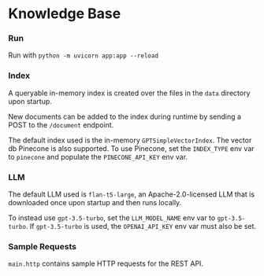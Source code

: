 # Knowledge Base

### Run

Run with `python -m uvicorn app:app --reload`

### Index

A queryable in-memory index is created over the files in the `data` directory upon startup.

New documents can be added to the index during runtime by sending a POST to the `/document` endpoint.

The default index used is the in-memory `GPTSimpleVectorIndex`. The vector db Pinecone is also supported.
To use Pinecone, set the `INDEX_TYPE` env var to `pinecone` and populate the `PINECONE_API_KEY` env var.

### LLM

The default LLM used is `flan-t5-large`, an Apache-2.0-licensed LLM that is downloaded once upon startup and then runs
locally.

To instead use `gpt-3.5-turbo`, set the `LLM_MODEL_NAME` env var to `gpt-3.5-turbo`.
If `gpt-3.5-turbo` is used, the `OPENAI_API_KEY` env var must also be set.

### Sample Requests

`main.http` contains sample HTTP requests for the REST API.


